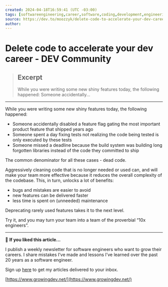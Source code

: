 ```yaml
---
created: 2024-04-18T16:59:41 (UTC -03:00)
tags: [softwareengineering,career,software,coding,development,engineering,inclusive,community]
source: https://dev.to/moozzyk/delete-code-to-accelerate-your-dev-career-jk3
author: 
---
```


# Delete code to accelerate your dev career - DEV Community

> ## Excerpt
> While you were writing some new shiny features today, the following happened:   Someone accidentally...

---
While you were writing some new shiny features today, the following happened:

-   Someone accidentally disabled a feature flag gating the most important product feature that shipped years ago
-   Someone spent a day fixing tests not realizing the code being tested is only executed by these tests
-   Someone missed a deadline because the build system was building long forgotten libraries instead of the code they committed to ship

The common denominator for all these cases - dead code.

Aggressively cleaning code that is no longer needed or used can, and will make your team more effective because it reduces the overall complexity of the codebase. This, in turn, unlocks a lot of benefits:

-   bugs and mistakes are easier to avoid
-   new features can be delivered faster
-   less time is spent on (unneeded) maintenance

Deprecating rarely used features takes it to the next level.

Try it, and you may turn your team into a team of the proverbial “10x engineers”.

___

💙 **If you liked this article...**

I publish a weekly newsletter for software engineers who want to grow their careers. I share mistakes I’ve made and lessons I’ve learned over the past 20 years as a software engineer.

Sign up [here](https://www.growingdev.net/) to get my articles delivered to your inbox.

[https://www.growingdev.net/](https://www.growingdev.net/)
